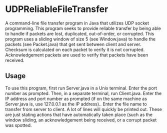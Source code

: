 # UDPReliableFileTransfer
A command-line file transfer program in Java that utilizes UDP socket programming. This program seeks to provide reliable transfer by being able to handle if packets are lost, duplicated, out-of-order, or corrupted. This program uses a sliding window of size 5 (see Window.java) to handle the packets (see Packet.java) that get sent between client and server. Checksum is calculated on each packet to verify it is not corrupted. Acknowledgement packets are used to verify that packets have been received.

## Usage
To use this program, first run Server.java in a Unix terminal. Enter the port number as prompted. Then, in a separate terminal, run Client.java. Enter the IP address and port number as prompted (if on the same machine as Server.java is, use 127.0.0.1 as the IP address).. Enter the file name to transfer from server to client. A lot of lines will quickly be printed out. These are just stating actions that have automatically taken place (such as the window sliding, an acknowledgement being received, or a corrupt packet was spotted. 

